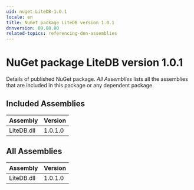 ```yaml
---
uid: nuget-LiteDB-1.0.1
locale: en
title: NuGet package LiteDB version 1.0.1
dnnversion: 09.08.00
related-topics: referencing-dnn-assemblies
---
```


# NuGet package LiteDB version 1.0.1
Details of published NuGet package.
*All Assemblies* lists all the assemblies that are included in this package or any dependent package.

## Included Assemblies

|Assembly|Version|
|---|---|
|LiteDB.dll|1.0.1.0|

## All Assemblies

|Assembly|Version|
|---|---|
|LiteDB.dll|1.0.1.0|

